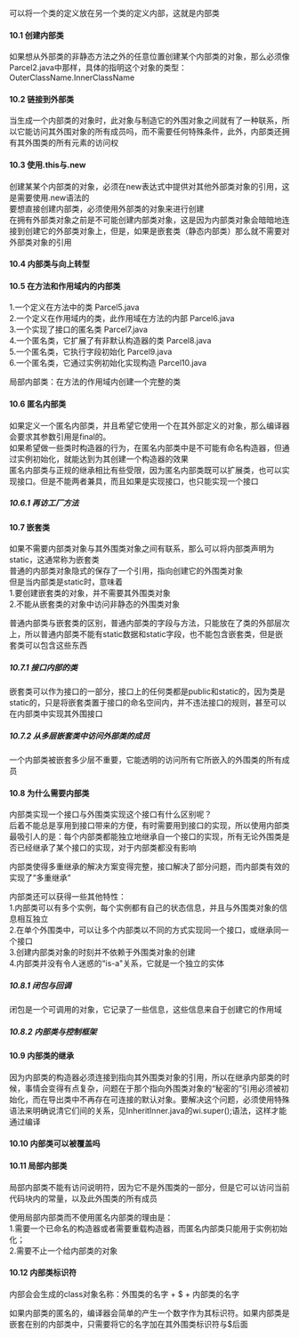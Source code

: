 可以将一个类的定义放在另一个类的定义内部，这就是内部类

#### 10.1 创建内部类

如果想从外部类的非静态方法之外的任意位置创建某个内部类的对象，那么必须像Parcel2.java中那样，具体的指明这个对象的类型：OuterClassName.InnerClassName

#### 10.2 链接到外部类

当生成一个内部类的对象时，此对象与制造它的外围对象之间就有了一种联系，所以它能访问其外围对象的所有成员吗，而不需要任何特殊条件，此外，内部类还拥有其外围类的所有元素的访问权

#### 10.3 使用.this与.new

创建某某个内部类的对象，必须在new表达式中提供对其他外部类对象的引用，这是需要使用.new语法的  
要想直接创建内部类，必须使用外部类的对象来进行创建  
在拥有外部类对象之前是不可能创建内部类对象，这是因为内部类对象会暗暗地连接到创建它的外部类对象上，但是，如果是嵌套类（静态内部类）那么就不需要对外部类对象的引用

#### 10.4 内部类与向上转型

#### 10.5 在方法和作用域内的内部类

1.一个定义在方法中的类 Parcel5.java  
2.一个定义在作用域内的类，此作用域在方法的内部 Parcel6.java  
3.一个实现了接口的匿名类 Parcel7.java  
4.一个匿名类，它扩展了有非默认构造器的类 Parcel8.java  
5.一个匿名类，它执行字段初始化 Parcel9.java  
6.一个匿名类，它通过实例初始化实现构造  Parcel10.java 

局部内部类：在方法的作用域内创建一个完整的类

#### 10.6 匿名内部类

如果定义一个匿名内部类，并且希望它使用一个在其外部定义的对象，那么编译器会要求其参数引用是final的。  
如果希望做一些类时构造器的行为，在匿名内部类中是不可能有命名构造器，但通过实例初始化，就能达到为其创建一个构造器的效果  
匿名内部类与正规的继承相比有些受限，因为匿名内部类既可以扩展类，也可以实现接口。但是不能两者兼具，而且如果是实现接口，也只能实现一个接口

##### 10.6.1 再访工厂方法

#### 10.7 嵌套类

如果不需要内部类对象与其外围类对象之间有联系，那么可以将内部类声明为static，这通常称为嵌套类  
普通的内部类对象隐式的保存了一个引用，指向创建它的外围类对象  
但是当内部类是static时，意味着  
1.要创建嵌套类的对象，并不需要其外围类对象  
2.不能从嵌套类的对象中访问非静态的外围类对象

普通内部类与嵌套类的区别，普通内部类的字段与方法，只能放在了类的外部层次上，所以普通内部类不能有static数据和static字段，也不能包含嵌套类，但是嵌套类可以包含这些东西

##### 10.7.1 接口内部的类

嵌套类可以作为接口的一部分，接口上的任何类都是public和static的，因为类是static的，只是将嵌套类置于接口的命名空间内，并不违法接口的规则，甚至可以在内部类中实现其外围接口

##### 10.7.2 从多层嵌套类中访问外部类的成员

一个内部类被嵌套多少层不重要，它能透明的访问所有它所嵌入的外围类的所有成员

#### 10.8 为什么需要内部类

内部类实现一个接口与外围类实现这个接口有什么区别呢？  
后着不能总是享用到接口带来的方便，有时需要用到接口的实现，所以使用内部类最吸引人的是：每个内部类都能独立地继承自一个接口的实现，所有无论外围类是否已经继承了某个接口的实现，对于内部类都没有影响

内部类使得多重继承的解决方案变得完整，接口解决了部分问题，而内部类有效的实现了“多重继承”

内部类还可以获得一些其他特性：  
1.内部类可以有多个实例，每个实例都有自己的状态信息，并且与外围类对象的信息相互独立  
2.在单个外围类中，可以让多个内部类以不同的方式实现同一个接口，或继承同一个接口  
3.创建内部类对象的时刻并不依赖于外围类对象的创建  
4.内部类并没有令人迷惑的“is-a"关系，它就是一个独立的实体

##### 10.8.1 闭包与回调

闭包是一个可调用的对象，它记录了一些信息，这些信息来自于创建它的作用域

##### 10.8.2 内部类与控制框架

#### 10.9 内部类的继承

因为内部类的构造器必须连接到指向其外围类对象的引用，所以在继承内部类的时候，事情会变得有点复杂，问题在于那个指向外围类对象的“秘密的”引用必须被初始化，而在导出类中不再存在可连接的默认对象。要解决这个问题，必须使用特殊语法来明确说清它们间的关系，见InheritInner.java的wi.super();语法，这样才能通过编译

#### 10.10 内部类可以被覆盖吗

#### 10.11 局部内部类

局部内部类不能有访问说明符，因为它不是外围类的一部分，但是它可以访问当前代码块内的常量，以及此外围类的所有成员

使用局部内部类而不使用匿名内部类的理由是：  
1.需要一个已命名的构造器或者需要重载构造器，而匿名内部类只能用于实例初始化；  
2.需要不止一个给内部类的对象

#### 10.12 内部类标识符

内部会会生成的class对象名称：外围类的名字 + $ + 内部类的名字

如果内部类的匿名的，编译器会简单的产生一个数字作为其标识符。如果内部类是嵌套在别的内部类中，只需要将它的名字加在其外围类标识符与$后面